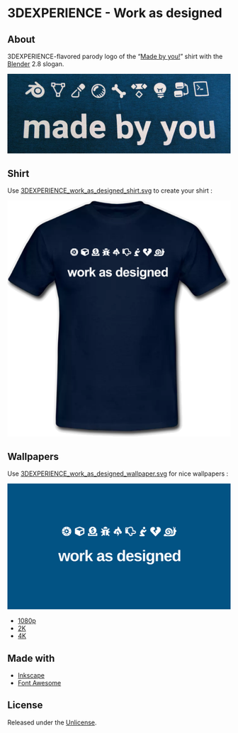 # 3DEXPERIENCE - Work as designed

## About
3DEXPERIENCE-flavored parody logo of the “[Made by you!](https://store.blender.org/product/made-by-you-organic-cotton/)” shirt with the [Blender](https://www.blender.org/) 2.8 slogan.

![](Blender_made_by_you.jpg)

## Shirt

Use [3DEXPERIENCE_work_as_designed_shirt.svg](https://github.com/FoxP/3DEXPERIENCE-work-as-designed/releases/latest/download/3DEXPERIENCE_work_as_designed_shirt.svg) to create your shirt :

![](3DEXPERIENCE_work_as_designed_shirt.png)

## Wallpapers

Use [3DEXPERIENCE_work_as_designed_wallpaper.svg](https://github.com/FoxP/3DEXPERIENCE-work-as-designed/releases/latest/download/3DEXPERIENCE_work_as_designed_wallpaper.svg) for nice wallpapers :

![](3DEXPERIENCE_work_as_designed_wallpaper.svg)

- [1080p](https://github.com/FoxP/3DEXPERIENCE-work-as-designed/releases/latest/download/3DEXPERIENCE_work_as_designed_wallpaper_1080p.png)
- [2K](https://github.com/FoxP/3DEXPERIENCE-work-as-designed/releases/latest/download/3DEXPERIENCE_work_as_designed_wallpaper_2K.png)
- [4K](https://github.com/FoxP/3DEXPERIENCE-work-as-designed/releases/latest/download/3DEXPERIENCE_work_as_designed_wallpaper_4K.png)

## Made with
- [Inkscape](https://inkscape.org/)
- [Font Awesome](https://fontawesome.com/)

## License
Released under the [Unlicense](http://unlicense.org).